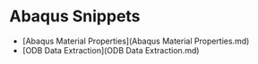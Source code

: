 # Abaqus Snippets

<link rel="stylesheet" href="styles.css">

- [Abaqus Material Properties](Abaqus Material Properties.md)
- [ODB Data Extraction](ODB Data Extraction.md)